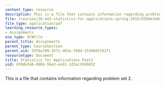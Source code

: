 ```yaml
---
content_type: resource
description: This is a file that contains information regarding problem set 2.
file: /courses/18-443-statistics-for-applications-spring-2015/d39de3eb09b65be3ea911d3ac3d49d32_MIT18_443S15_Pset2.pdf
file_type: application/pdf
learning_resource_types:
- Assignments
ocw_type: OCWFile
parent_title: Assignments
parent_type: CourseSection
parent_uid: 53f6a709-2571-d03a-f08d-15390d5782f1
resourcetype: Document
title: Statistics for Applications Pset2
uid: d39de3eb-09b6-5be3-ea91-1d3ac3d49d32
---
```

This is a file that contains information regarding problem set 2.

